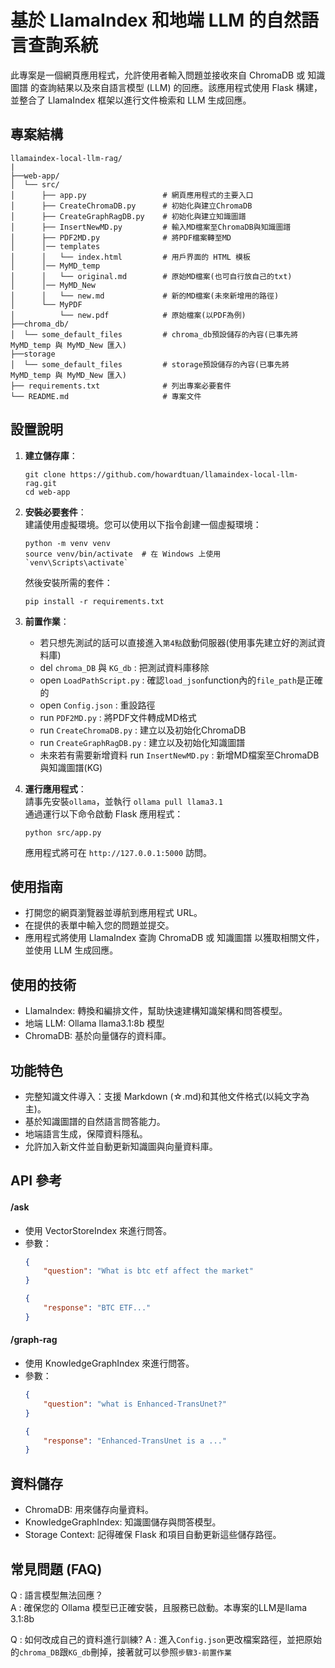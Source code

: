 # 基於 LlamaIndex 和地端 LLM 的自然語言查詢系統

此專案是一個網頁應用程式，允許使用者輸入問題並接收來自 ChromaDB 或 知識圖譜 的查詢結果以及來自語言模型 (LLM) 的回應。該應用程式使用 Flask 構建，並整合了 LlamaIndex 框架以進行文件檢索和 LLM 生成回應。

## 專案結構

```
llamaindex-local-llm-rag/
|
├──web-app/
│  └── src/
│      ├── app.py                 # 網頁應用程式的主要入口
│      ├── CreateChromaDB.py      # 初始化與建立ChromaDB
│      ├── CreateGraphRagDB.py    # 初始化與建立知識圖譜
│      ├── InsertNewMD.py         # 輸入MD檔案至ChromaDB與知識圖譜
│      ├── PDF2MD.py              # 將PDF檔案轉至MD
│      │── templates
│      │   └── index.html         # 用戶界面的 HTML 模板
│      │── MyMD_temp
│      │   └── original.md        # 原始MD檔案(也可自行放自己的txt)
│      │── MyMD_New
│      │   └── new.md             # 新的MD檔案(未來新增用的路徑)
│      └── MyPDF
│          └── new.pdf            # 原始檔案(以PDF為例)
├──chroma_db/
│  └── some_default_files         # chroma_db預設儲存的內容(已事先將 MyMD_temp 與 MyMD_New 匯入)
├──storage
│  └── some_default_files         # storage預設儲存的內容(已事先將 MyMD_temp 與 MyMD_New 匯入)
├── requirements.txt              # 列出專案必要套件
└── README.md                     # 專案文件
```

## 設置說明

1. **建立儲存庫**：
   ```
   git clone https://github.com/howardtuan/llamaindex-local-llm-rag.git
   cd web-app
   ```
2. **安裝必要套件**：<br>
   建議使用虛擬環境。您可以使用以下指令創建一個虛擬環境：
   ```
   python -m venv venv
   source venv/bin/activate  # 在 Windows 上使用 `venv\Scripts\activate`
   ```
   然後安裝所需的套件：
   ```
   pip install -r requirements.txt
   ```
3. **前置作業**：
   - 若只想先測試的話可以直接進入`第4點`啟動伺服器(使用事先建立好的測試資料庫)
   - del `chroma_DB` 與 `KG_db` : 把測試資料庫移除
   - open `LoadPathScript.py` : 確認`load_json`function內的`file_path`是正確的
   - open `Config.json` : 重設路徑
   - run `PDF2MD.py` : 將PDF文件轉成MD格式
   - run `CreateChromaDB.py` : 建立以及初始化ChromaDB
   - run `CreateGraphRagDB.py` : 建立以及初始化知識圖譜
   - 未來若有需要新增資料 run `InsertNewMD.py` : 新增MD檔案至ChromaDB與知識圖譜(KG)

4. **運行應用程式**：<br>
   請事先安裝`ollama`，並執行 `ollama pull llama3.1`<br>
   通過運行以下命令啟動 Flask 應用程式：
   ```
   python src/app.py
   ```
   應用程式將可在 `http://127.0.0.1:5000` 訪問。

## 使用指南

- 打開您的網頁瀏覽器並導航到應用程式 URL。
- 在提供的表單中輸入您的問題並提交。
- 應用程式將使用 LlamaIndex 查詢 ChromaDB 或 知識圖譜 以獲取相關文件，並使用 LLM 生成回應。

## 使用的技術
- LlamaIndex: 轉換和編排文件，幫助快速建構知識架構和問答模型。
- 地端 LLM: Ollama llama3.1:8b 模型
- ChromaDB: 基於向量儲存的資料庫。

## 功能特色
- 完整知識文件導入：支援 Markdown (☆.md)和其他文件格式(以純文字為主)。
- 基於知識圖譜的自然語言問答能力。
- 地端語言生成，保障資料隱私。
- 允許加入新文件並自動更新知識圖與向量資料庫。

## API 參考
#### /ask
* 使用 VectorStoreIndex 來進行問答。
* 參數：
    ```JSON
    {
        "question": "What is btc etf affect the market"
    }
    ```
    ```JSON
    {
        "response": "BTC ETF..."
    }
    ```
#### /graph-rag
* 使用 KnowledgeGraphIndex 來進行問答。
* 參數：
    ```JSON
    {
        "question": "what is Enhanced-TransUnet?"
    }
    ```
    ```JSON
    {
        "response": "Enhanced-TransUnet is a ..."
    }
    ```
## 資料儲存
- ChromaDB: 用來儲存向量資料。
- KnowledgeGraphIndex: 知識圖儲存與問答模型。
- Storage Context: 記得確保 Flask 和項目自動更新這些儲存路徑。

## 常見問題 (FAQ)
Q : 語言模型無法回應？<br>
A : 確保您的 Ollama 模型已正確安裝，且服務已啟動。本專案的LLM是llama 3.1:8b<br>

Q : 如何改成自己的資料進行訓練?
A : 進入`Config.json`更改檔案路徑，並把原始的`chroma_DB`跟`KG_db`刪掉，接著就可以參照`步驟3-前置作業`
